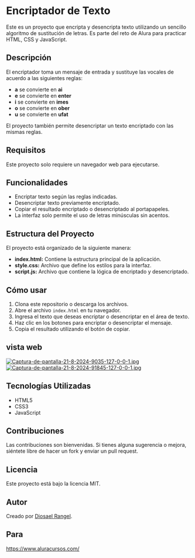 # Encriptador de Texto

Este es un proyecto que encripta y desencripta texto utilizando un sencillo algoritmo de sustitución de letras. Es parte del reto de Alura para practicar HTML, CSS y JavaScript.

## Descripción

El encriptador toma un mensaje de entrada y sustituye las vocales de acuerdo a las siguientes reglas:

- **a** se convierte en **ai**
- **e** se convierte en **enter**
- **i** se convierte en **imes**
- **o** se convierte en **ober**
- **u** se convierte en **ufat**

El proyecto también permite desencriptar un texto encriptado con las mismas reglas.

## Requisitos

Este proyecto solo requiere un navegador web para ejecutarse.

## Funcionalidades

- Encriptar texto según las reglas indicadas.
- Desencriptar texto previamente encriptado.
- Copiar el resultado encriptado o desencriptado al portapapeles.
- La interfaz solo permite el uso de letras minúsculas sin acentos.

## Estructura del Proyecto

El proyecto está organizado de la siguiente manera:


- **index.html:** Contiene la estructura principal de la aplicación.
- **style.css:** Archivo que define los estilos para la interfaz.
- **script.js:** Archivo que contiene la lógica de encriptado y desencriptado.

## Cómo usar

1. Clona este repositorio o descarga los archivos.
2. Abre el archivo `index.html` en tu navegador.
3. Ingresa el texto que deseas encriptar o desencriptar en el área de texto.
4. Haz clic en los botones para encriptar o desencriptar el mensaje.
5. Copia el resultado utilizando el botón de copiar.

## vista web

[![Captura-de-pantalla-21-8-2024-9035-127-0-0-1.jpg](https://i.postimg.cc/ZK5TYmv1/Captura-de-pantalla-21-8-2024-9035-127-0-0-1.jpg)](https://postimg.cc/3WzM9PBB)
[![Captura-de-pantalla-21-8-2024-91845-127-0-0-1.jpg](https://i.postimg.cc/yNztdhrk/Captura-de-pantalla-21-8-2024-91845-127-0-0-1.jpg)](https://postimg.cc/WdXXYZVv)
## Tecnologías Utilizadas

- HTML5
- CSS3
- JavaScript

## Contribuciones

Las contribuciones son bienvenidas. Si tienes alguna sugerencia o mejora, siéntete libre de hacer un fork y enviar un pull request.

## Licencia

Este proyecto está bajo la licencia MIT. 

## Autor

Creado por [Diosael Rangel](https://github.com/tu-usuario).
## Para
 https://www.aluracursos.com/
